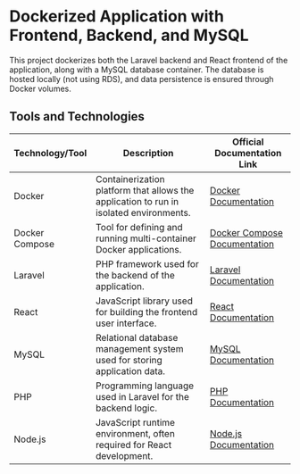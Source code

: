 # Dockerized Application with Frontend, Backend, and MySQL

This project dockerizes both the Laravel backend and React frontend of the application, along with a MySQL database container. The database is hosted locally (not using RDS), and data persistence is ensured through Docker volumes.

## Tools and Technologies

| Technology/Tool   | Description                                                                 | Official Documentation Link                                       |
|-------------------|-----------------------------------------------------------------------------|-------------------------------------------------------------------|
| Docker            | Containerization platform that allows the application to run in isolated environments. | [Docker Documentation](https://docs.docker.com/)                  |
| Docker Compose    | Tool for defining and running multi-container Docker applications.          | [Docker Compose Documentation](https://docs.docker.com/compose/)  |
| Laravel           | PHP framework used for the backend of the application.                      | [Laravel Documentation](https://laravel.com/docs)                 |
| React             | JavaScript library used for building the frontend user interface.           | [React Documentation](https://reactjs.org/docs/getting-started.html) |
| MySQL             | Relational database management system used for storing application data.    | [MySQL Documentation](https://dev.mysql.com/doc/)                 |
| PHP               | Programming language used in Laravel for the backend logic.                 | [PHP Documentation](https://www.php.net/docs.php)                 |
| Node.js           | JavaScript runtime environment, often required for React development.       | [Node.js Documentation](https://nodejs.org/en/docs/)              |



